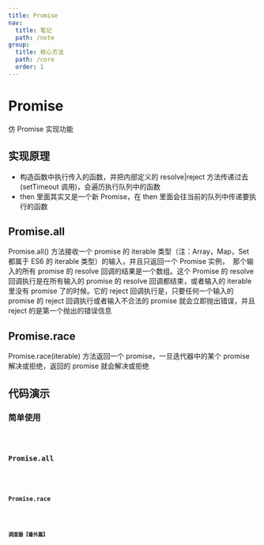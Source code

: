 ```yaml
---
title: Promise
nav:
  title: 笔记
  path: /note
group:
  title: 核心方法
  path: /core
  order: 1
---
```


# Promise

仿 Promise 实现功能

## 实现原理

- 构造函数中执行传入的函数，并把内部定义的 resolve|reject 方法传递过去(setTimeout 调用)，会遍历执行队列中的函数
- then 里面其实又是一个新 Promise，在 then 里面会往当前的队列中传递要执行的函数

## Promise.all

Promise.all() 方法接收一个 promise 的 iterable 类型（注：Array，Map，Set 都属于 ES6 的 iterable 类型）的输入，并且只返回一个 Promise 实例，  那个输入的所有 promise 的 resolve 回调的结果是一个数组。这个 Promise 的 resolve 回调执行是在所有输入的 promise 的 resolve 回调都结束，或者输入的 iterable 里没有 promise 了的时候。它的 reject 回调执行是，只要任何一个输入的 promise 的 reject 回调执行或者输入不合法的 promise 就会立即抛出错误，并且 reject 的是第一个抛出的错误信息

## Promise.race

Promise.race(iterable) 方法返回一个 promise，一旦迭代器中的某个 promise 解决或拒绝，返回的 promise 就会解决或拒绝

## 代码演示

### 简单使用

<code src="./demo/demo1.tsx" />

### Promise.all

<code src="./demo/demo2.tsx" />

### Promise.race

<code src="./demo/demo3.tsx" />

### 调度器【番外篇】

<code src="./demo/scheduler.tsx" />
